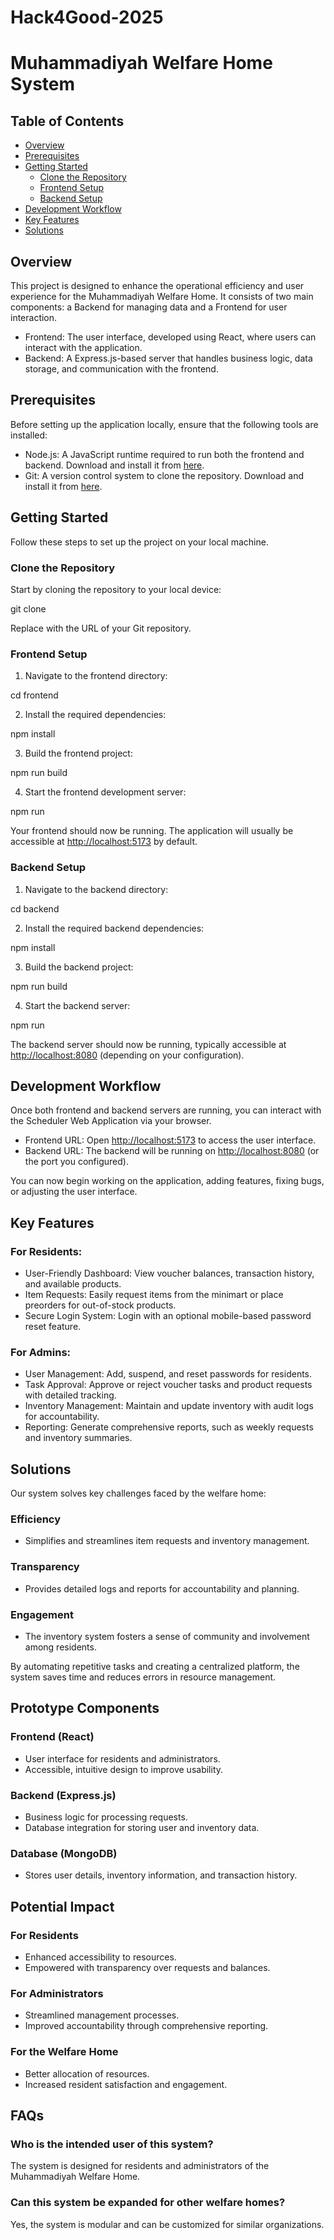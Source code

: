 # Hack4Good-2025

# Muhammadiyah Welfare Home System

## Table of Contents

- [Overview](#overview)
- [Prerequisites](#prerequisites)
- [Getting Started](#getting-started)
  - [Clone the Repository](#clone-the-repository)
  - [Frontend Setup](#frontend-setup)
  - [Backend Setup](#backend-setup)
- [Development Workflow](#development-workflow)
- [Key Features](#key-features)
- [Solutions](#solutions)

## Overview

This project is designed to enhance the operational efficiency and user experience for the Muhammadiyah Welfare Home. It consists of two main components: a Backend for managing data and a Frontend for user interaction.

- Frontend: The user interface, developed using React, where users can interact with the application.
- Backend: A Express.js-based server that handles business logic, data storage, and communication with the frontend.

## Prerequisites

Before setting up the application locally, ensure that the following tools are installed:

- Node.js: A JavaScript runtime required to run both the frontend and backend. Download and install it from [here](https://nodejs.org/en).
- Git: A version control system to clone the repository. Download and install it from [here](https://git-scm.com).

## Getting Started

Follow these steps to set up the project on your local machine.

### Clone the Repository

Start by cloning the repository to your local device:

git clone <repository-url>

Replace <repository-url> with the URL of your Git repository.

### Frontend Setup

1. Navigate to the frontend directory:

cd frontend

2. Install the required dependencies:

npm install

3. Build the frontend project:

npm run build

4. Start the frontend development server:

npm run

Your frontend should now be running. The application will usually be accessible at [http://localhost:5173](http://localhost:5173) by default.

### Backend Setup

1. Navigate to the backend directory:

cd backend

2. Install the required backend dependencies:

npm install

3. Build the backend project:

npm run build

4. Start the backend server:

npm run

The backend server should now be running, typically accessible at [http://localhost:8080](http://localhost:8080) (depending on your configuration).

## Development Workflow

Once both frontend and backend servers are running, you can interact with the Scheduler Web Application via your browser.

- Frontend URL: Open [http://localhost:5173](http://localhost:5173) to access the user interface.
- Backend URL: The backend will be running on [http://localhost:8080](http://localhost:8080) (or the port you configured).

You can now begin working on the application, adding features, fixing bugs, or adjusting the user interface.

## Key Features

### For Residents:

- User-Friendly Dashboard: View voucher balances, transaction history, and available products.
- Item Requests: Easily request items from the minimart or place preorders for out-of-stock products.
- Secure Login System: Login with an optional mobile-based password reset feature.

### For Admins:

- User Management: Add, suspend, and reset passwords for residents.
- Task Approval: Approve or reject voucher tasks and product requests with detailed tracking.
- Inventory Management: Maintain and update inventory with audit logs for accountability.
- Reporting: Generate comprehensive reports, such as weekly requests and inventory summaries.

## Solutions

Our system solves key challenges faced by the welfare home:

### Efficiency

- Simplifies and streamlines item requests and inventory management.

### Transparency

- Provides detailed logs and reports for accountability and planning.

### Engagement

- The inventory system fosters a sense of community and involvement among residents.

By automating repetitive tasks and creating a centralized platform, the system saves time and reduces errors in resource management.

## Prototype Components

### Frontend (React)

- User interface for residents and administrators.
- Accessible, intuitive design to improve usability.

### Backend (Express.js)

- Business logic for processing requests.
- Database integration for storing user and inventory data.

### Database (MongoDB)

- Stores user details, inventory information, and transaction history.

## Potential Impact

### For Residents

- Enhanced accessibility to resources.
- Empowered with transparency over requests and balances.

### For Administrators

- Streamlined management processes.
- Improved accountability through comprehensive reporting.

### For the Welfare Home

- Better allocation of resources.
- Increased resident satisfaction and engagement.

## FAQs

### Who is the intended user of this system?

The system is designed for residents and administrators of the Muhammadiyah Welfare Home.

### Can this system be expanded for other welfare homes?

Yes, the system is modular and can be customized for similar organizations.
